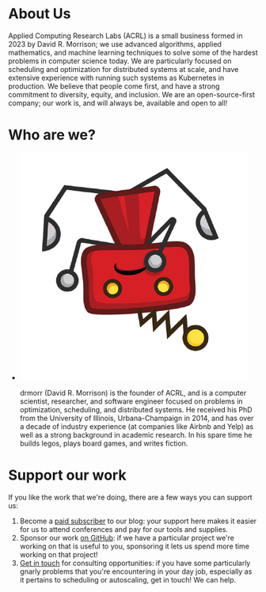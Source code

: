 <!--
extra_css:
  - /css/whoami.css
-->

# About Us

Applied Computing Research Labs (ACRL) is a small business formed in 2023 by David R. Morrison; we use advanced
algorithms, applied mathematics, and machine learning techniques to solve some of the hardest problems in computer
science today.  We are particularly focused on scheduling and optimization for distributed systems at scale, and have
extensive experience with running such systems as Kubernetes in production.  We believe that people come first, and have
a strong commitment to diversity, equity, and inclusion.  We are an open-source-first company; our work is, and will
always be, available and open to all!

# Who are we?

<ul class="whoami">
  <li>
    <img src="img/people/drmorr.png" alt="A grumpy red robot, upside down" />
	<p>
    drmorr (David R. Morrison) is the founder of ACRL, and is a computer scientist, researcher, and software engineer
    focused on problems in optimization, scheduling, and distributed systems.  He received his PhD from the University
    of Illinois, Urbana-Champaign in 2014, and has over a decade of industry experience (at companies like Airbnb and
    Yelp) as well as a strong background in academic research.  In his spare time he builds legos, plays board games,
    and writes fiction.
	</p>
  </li>
</ul>
<div class="clear"></div>

# Support our work

If you like the work that we're doing, there are a few ways you can support us:

1. Become a [paid subscriber](https://blog.appliedcomputing.io/subscribe) to our blog: your support here makes it easier
   for us to attend conferences and pay for our tools and supplies.
2. Sponsor our work [on GitHub](https://github.com/sponsors/acrlabs): if we have a particular project we're working on
   that is useful to you, sponsoring it lets us spend more time working on that project!
3. [Get in touch](contact.md) for consulting opportunities: if you have some particularly gnarly problems that you're
   encountering in your day job, especially as it pertains to scheduling or autoscaling, get in touch!  We can help.
